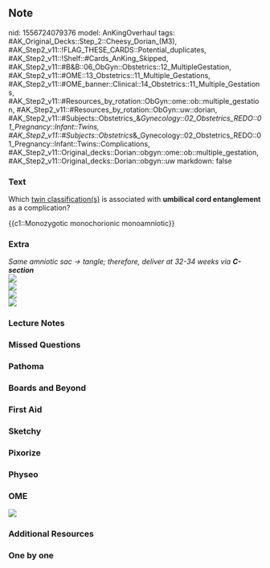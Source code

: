 ## Note
nid: 1556724079376
model: AnKingOverhaul
tags: #AK_Original_Decks::Step_2::Cheesy_Dorian_(M3), #AK_Step2_v11::!FLAG_THESE_CARDS::Potential_duplicates, #AK_Step2_v11::!Shelf::#Cards_AnKing_Skipped, #AK_Step2_v11::#B&B::06_ObGyn::Obstetrics::12_MultipleGestation, #AK_Step2_v11::#OME::13_Obstetrics::11_Multiple_Gestations, #AK_Step2_v11::#OME_banner::Clinical::14_Obstetrics::11_Multiple_Gestations, #AK_Step2_v11::#Resources_by_rotation::ObGyn::ome::ob::multiple_gestation, #AK_Step2_v11::#Resources_by_rotation::ObGyn::uw::dorian, #AK_Step2_v11::#Subjects::Obstetrics_&_Gynecology::02_Obstetrics_REDO::01_Pregnancy::Infant::Twins, #AK_Step2_v11::#Subjects::Obstetrics_&_Gynecology::02_Obstetrics_REDO::01_Pregnancy::Infant::Twins::Complications, #AK_Step2_v11::Original_decks::Dorian::obgyn::ome::ob::multiple_gestation, #AK_Step2_v11::Original_decks::Dorian::obgyn::uw
markdown: false

### Text
Which <u>twin classification(s)</u> is associated with <b>umbilical
cord entanglement</b> as a complication?
<div>
  {{c1::Monozygotic monochorionic monoamniotic}}
</div>

### Extra
<div>
  <div>
    <div>
      <div>
        <div style=
        "text-decoration: underline; font-weight: bold;">
        </div><i>Same amniotic sac → tangle; therefore, deliver at
        32-34 weeks via <b>C-section</b></i>
      </div>
      <div style="text-decoration: underline; font-weight: bold;">
      </div>
      <div style="text-decoration: underline; font-weight: bold;">
        <b><i><img src="paste-1127373080625153.jpg"></i></b>
      </div>
      <div style="text-decoration: underline; font-weight: bold;">
        <i><b><img src="paste-177884660498433.jpg"></b></i>
      </div>
      <div style="text-decoration: underline; font-weight: bold;">
        <i><b><img src="paste-1033055598804993.jpg"></b></i>
      </div><i style=
      "text-decoration: underline; font-weight: bold;"><img src=
      "paste-4310867264929793.jpg"></i>
    </div>
  </div>
</div>

### Lecture Notes


### Missed Questions


### Pathoma


### Boards and Beyond


### First Aid


### Sketchy


### Pixorize


### Physeo


### OME
<div class="ome-widget">
  <a href=
  "https://onlinemeded.org/spa/obstetrics/multiple-gestations/acquire?ref=anki">
  <img src="_OME_AnkiFlashcards_Lesson_3.png"></a>
</div>

### Additional Resources


### One by one

